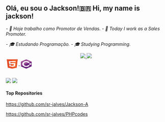 
## Olá, eu sou o Jackson!🇧🇷 Hi, my name is jackson!


*- 💼 Hoje trabalho como Promotor de Vendas.*
*- 💼 Today I work as a Sales Promoter.*

*- 🎓 Estudando Programação.*
*- 🎓 Studying Programming.*

<div align="center">
  <a href="https://github.com/sr-jalves">
  <img height="180em" src="https://github-readme-stats.vercel.app/api?username=sr-jalves&show_icons=true&theme=dark&include_all_commits=true&count_private=true"/>
  <img height="180em" src="https://github-readme-stats.vercel.app/api/top-langs/?username=sr-jalves&layout=compact&langs_count=7&theme=dark"/>
</div>
  
<img align="center" alt="Rafa-HTML" height="30" width="40" src="https://raw.githubusercontent.com/devicons/devicon/master/icons/html5/html5-original.svg">
  <img align="center" alt="Rafa-Csharp" height="30" width="40" src="https://raw.githubusercontent.com/devicons/devicon/master/icons/csharp/csharp-original.svg">
 
  ##
  <div>
   
  <a href="https://www.instagram.com/ll.jack.ll/" target="_blank"><img src="https://img.shields.io/badge/-Instagram-%23E4405F?style=for-the-badge&logo=instagram&logoColor=white" target="_blank"></a>
  <a href="https://www.linkedin.com/in/jackson-alves-597095248/" target="_blank"><img src="https://img.shields.io/badge/-LinkedIn-%230077B5?style=for-the-badge&logo=linkedin&logoColor=white" target="_blank"></a> 


 </div>
  
  #### Top Repositories

<https://github.com/sr-jalves/Jackson-A>
 
 
 <https://github.com/sr-jalves/PHPcodes>
  
